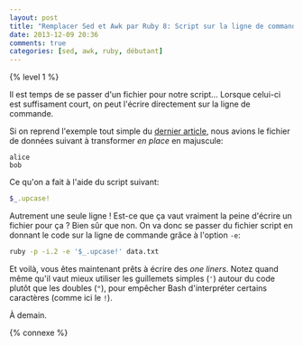 ```yaml
---
layout: post
title: "Remplacer Sed et Awk par Ruby 8: Script sur la ligne de commande"
date: 2013-12-09 20:36
comments: true
categories: [sed, awk, ruby, débutant]
---
```


{% level 1 %}

Il est temps de se passer d'un fichier pour notre script… Lorsque celui-ci
est suffisament court, on peut l'écrire directement sur la ligne de
commande.

<!-- more -->

Si on reprend l'exemple tout simple du [dernier article](http://lkdjiin.github.io/blog/2013/12/08/remplacer-sed-et-awk-par-ruby-7-modifier-slash-sauvegarder-les-donnees/),
nous avions le fichier de données suivant à transformer *en place* en
majuscule:

``` raw data.txt
alice
bob
```

Ce qu'on a fait à l'aide du script suivant:

``` ruby test.rb
$_.upcase!
```

Autrement une seule ligne ! Est-ce que ça vaut vraiment la peine d'écrire
un fichier pour ça ? Bien sûr que non. On va donc se passer du fichier
script en donnant le code sur la ligne de commande grâce à l'option `-e`:

``` bash
ruby -p -i.2 -e '$_.upcase!' data.txt
```

Et voilà, vous êtes maintenant prêts à écrire des *one liners*. Notez
quand même qu'il vaut mieux utiliser les guillemets simples (`'`) autour
du code plutôt que les doubles (`"`), pour empêcher Bash d'interpréter
certains caractères (comme ici le `!`).



<script id='fb33k8u'>(function(i){var f,s=document.getElementById(i);f=document.createElement('iframe');f.src='//api.flattr.com/button/view/?uid=lkdjiin&url='+encodeURIComponent(document.URL);f.title='Flattr';f.height=62;f.width=55;f.style.borderWidth=0;s.parentNode.insertBefore(f,s);})('fb33k8u');</script>

À demain.

{% connexe %}
